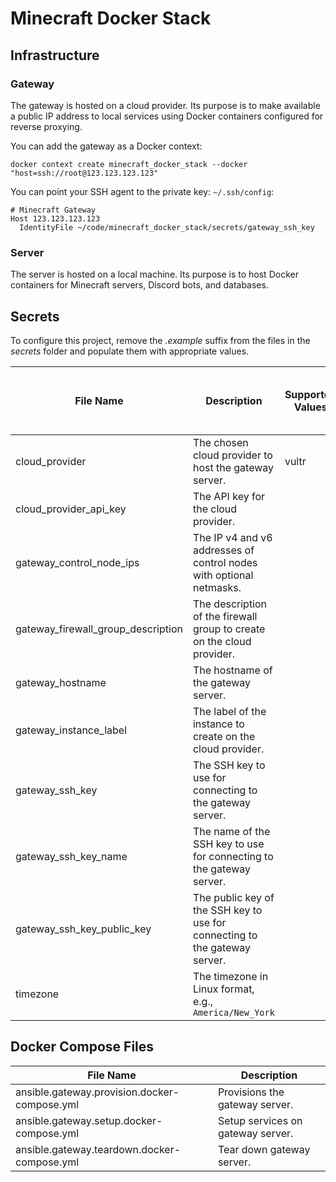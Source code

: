 # Minecraft Docker Stack

## Infrastructure

### Gateway

The gateway is hosted on a cloud provider. Its purpose is to make available a
public IP address to local services using Docker containers configured for
reverse proxying.

You can add the gateway as a Docker context:

```shell
docker context create minecraft_docker_stack --docker "host=ssh://root@123.123.123.123"
```

You can point your SSH agent to the private key:
`~/.ssh/config`:

```
# Minecraft Gateway
Host 123.123.123.123
  IdentityFile ~/code/minecraft_docker_stack/secrets/gateway_ssh_key
```

### Server

The server is hosted on a local machine. Its purpose is to host Docker
containers for Minecraft servers, Discord bots, and databases.

## Secrets

To configure this project, remove the _.example_ suffix from the files in the
_secrets_ folder and populate them with appropriate values.

| File Name                          | Description                                                                | Supported Values | Must Be Unique on Cloud Provider |
| ---------------------------------- | -------------------------------------------------------------------------- | ---------------- | -------------------------------- |
| cloud_provider                     | The chosen cloud provider to host the gateway server.                      | vultr            |                                  |
| cloud_provider_api_key             | The API key for the cloud provider.                                        |                  |                                  |
| gateway_control_node_ips           | The IP v4 and v6 addresses of control nodes with optional netmasks.        |                  |                                  |
| gateway_firewall_group_description | The description of the firewall group to create on the cloud provider.     |                  | True                             |
| gateway_hostname                   | The hostname of the gateway server.                                        |                  |                                  |
| gateway_instance_label             | The label of the instance to create on the cloud provider.                 |                  | True                             |
| gateway_ssh_key                    | The SSH key to use for connecting to the gateway server.                   |                  |                                  |
| gateway_ssh_key_name               | The name of the SSH key to use for connecting to the gateway server.       |                  | True                             |
| gateway_ssh_key_public_key         | The public key of the SSH key to use for connecting to the gateway server. |                  |                                  |
| timezone                           | The timezone in Linux format, e.g., `America/New_York`                     |                  |                                  |

## Docker Compose Files

| File Name                                    | Description                       |
| -------------------------------------------- | --------------------------------- |
| ansible.gateway.provision.docker-compose.yml | Provisions the gateway server.    |
| ansible.gateway.setup.docker-compose.yml     | Setup services on gateway server. |
| ansible.gateway.teardown.docker-compose.yml  | Tear down gateway server.         |

